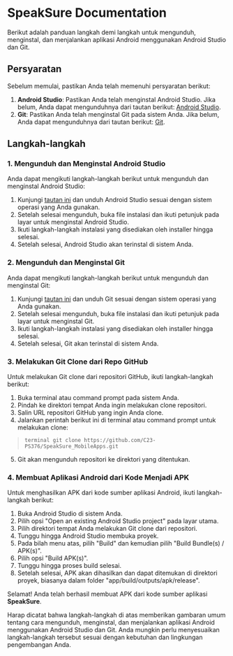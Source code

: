 # SpeakSure Documentation


Berikut adalah panduan langkah demi langkah untuk mengunduh, menginstal, dan menjalankan aplikasi Android menggunakan Android Studio dan Git.

## Persyaratan

Sebelum memulai, pastikan Anda telah memenuhi persyaratan berikut:

1. **Android Studio**: Pastikan Anda telah menginstal Android Studio. Jika belum, Anda dapat mengunduhnya dari tautan berikut: [Android Studio](https://developer.android.com/studio).
2. **Git**: Pastikan Anda telah menginstal Git pada sistem Anda. Jika belum, Anda dapat mengunduhnya dari tautan berikut: [Git](https://git-scm.com/downloads).

## Langkah-langkah

### 1. Mengunduh dan Menginstal Android Studio

Anda dapat mengikuti langkah-langkah berikut untuk mengunduh dan menginstal Android Studio:

1. Kunjungi [tautan ini](https://developer.android.com/studio) dan unduh Android Studio sesuai dengan sistem operasi yang Anda gunakan.
2. Setelah selesai mengunduh, buka file instalasi dan ikuti petunjuk pada layar untuk menginstal Android Studio.
3. Ikuti langkah-langkah instalasi yang disediakan oleh installer hingga selesai.
4. Setelah selesai, Android Studio akan terinstal di sistem Anda.

### 2. Mengunduh dan Menginstal Git

Anda dapat mengikuti langkah-langkah berikut untuk mengunduh dan menginstal Git:

1. Kunjungi [tautan ini](https://git-scm.com/downloads) dan unduh Git sesuai dengan sistem operasi yang Anda gunakan.
2. Setelah selesai mengunduh, buka file instalasi dan ikuti petunjuk pada layar untuk menginstal Git.
3. Ikuti langkah-langkah instalasi yang disediakan oleh installer hingga selesai.
4. Setelah selesai, Git akan terinstal di sistem Anda.

### 3. Melakukan Git Clone dari Repo GitHub

Untuk melakukan Git clone dari repositori GitHub, ikuti langkah-langkah berikut:

1. Buka terminal atau command prompt pada sistem Anda.
2. Pindah ke direktori tempat Anda ingin melakukan clone repositori.
3. Salin URL repositori GitHub yang ingin Anda clone.
4. Jalankan perintah berikut ini di terminal atau command prompt untuk melakukan clone: 
> ```terminal git clone https://github.com/C23-PS376/SpeakSure_MobileApps.git```

5. Git akan mengunduh repositori ke direktori yang ditentukan.

### 4. Membuat Aplikasi Android dari Kode Menjadi APK

Untuk menghasilkan APK dari kode sumber aplikasi Android, ikuti langkah-langkah berikut:

1. Buka Android Studio di sistem Anda.
2. Pilih opsi "Open an existing Android Studio project" pada layar utama.
3. Pilih direktori tempat Anda melakukan Git clone dari repositori.
4. Tunggu hingga Android Studio membuka proyek.
5. Pada bilah menu atas, pilih "Build" dan kemudian pilih "Build Bundle(s) / APK(s)".
6. Pilih opsi "Build APK(s)".
7. Tunggu hingga proses build selesai.
8. Setelah selesai, APK akan dihasilkan dan dapat ditemukan di direktori proyek, biasanya dalam folder "app/build/outputs/apk/release".

Selamat! Anda telah berhasil membuat APK dari kode sumber aplikasi **SpeakSure**.

Harap dicatat bahwa langkah-langkah di atas memberikan gambaran umum tentang cara mengunduh, menginstal, dan menjalankan aplikasi Android menggunakan Android Studio dan Git. Anda mungkin perlu menyesuaikan langkah-langkah tersebut sesuai dengan kebutuhan dan lingkungan pengembangan Anda.


